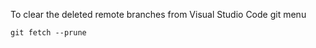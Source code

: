To clear the deleted remote branches from Visual Studio Code git menu
```shell
git fetch --prune
```